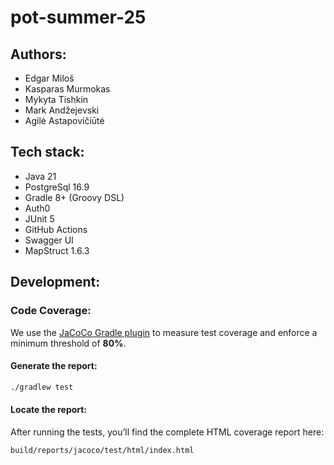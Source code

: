 # pot-summer-25

## Authors:

- Edgar Miloš
- Kasparas Murmokas
- Mykyta Tishkin
- Mark Andžejevski
- Agilė Astapovičiūtė

## Tech stack:

- Java 21
- PostgreSql 16.9
- Gradle 8+ (Groovy DSL)
- Auth0
- JUnit 5
- GitHub Actions
- Swagger UI
- MapStruct 1.6.3

## Development:

### Code Coverage:

We use the [JaCoCo Gradle plugin](https://docs.gradle.org/current/userguide/jacoco_plugin.html) to measure test coverage and enforce a minimum threshold of **80%**.

#### Generate the report:

```bash
./gradlew test
```

#### Locate the report:

After running the tests, you’ll find the complete HTML coverage report here:
```text
build/reports/jacoco/test/html/index.html
```
